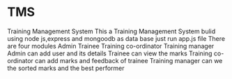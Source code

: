 # TMS
Training Management System 
This a Training Management System  bulid using node js,express and mongoodb as data base
just run app.js file 
There are four modules
Admin
Trainee
Training co-ordinator
Training manager
Admin can add user and its details
Trainee can view the marks 
Training co-ordinator can add marks and feedback of trainee
Training manager can we the sorted marks and the best performer

